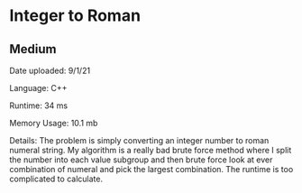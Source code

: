 
# Integer to Roman

## Medium

Date uploaded: 9/1/21

Language: C++

Runtime: 34 ms

Memory Usage: 10.1 mb

Details: The problem is simply converting an integer number to roman numeral string. My algorithm is a really bad brute force method where I split the number into each value subgroup and then brute force look at ever combination of numeral and pick the largest combination. The runtime is too complicated to calculate.
